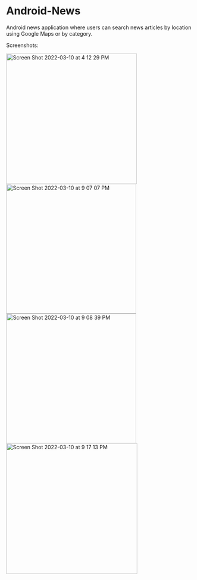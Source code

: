 # Android-News
Android news application where users can search news articles by location using Google Maps or by category.

Screenshots:


<img width="351" alt="Screen Shot 2022-03-10 at 4 12 29 PM" src="https://user-images.githubusercontent.com/76801679/158904574-03bd7916-2163-4a50-a14a-df5dc15e55ce.png">

<img width="349" alt="Screen Shot 2022-03-10 at 9 07 07 PM" src="https://user-images.githubusercontent.com/76801679/158904588-1b511340-56e7-4fd1-9ad8-b4663afdc1a4.png">
<img width="349" alt="Screen Shot 2022-03-10 at 9 08 39 PM" src="https://user-images.githubusercontent.com/76801679/158904598-1d59b735-540f-4793-898f-5aba19e4cb62.png">
<img width="352" alt="Screen Shot 2022-03-10 at 9 17 13 PM" src="https://user-images.githubusercontent.com/76801679/158904657-7cfdab4e-92fe-4e99-8c91-f047872261e2.png">
